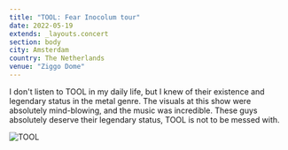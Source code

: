 ```yaml
---
title: "TOOL: Fear Inocolum tour"
date: 2022-05-19
extends: _layouts.concert
section: body
city: Amsterdam
country: The Netherlands
venue: "Ziggo Dome"
---
```


I don't listen to TOOL in my daily life, but I knew of their existence and legendary status in the metal genre. The
visuals at this show were absolutely mind-blowing, and the music was incredible. These guys absolutely deserve their
legendary status, TOOL is not to be messed with.

![TOOL](/assets/images/concerts/tool.jpg)
